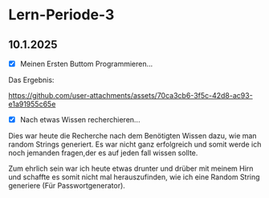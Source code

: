 # Lern-Periode-3

## 10.1.2025
- [x] Meinen Ersten Buttom Programmieren...

Das Ergebnis:

https://github.com/user-attachments/assets/70ca3cb6-3f5c-42d8-ac93-e1a91955c65e

- [x] Nach etwas Wissen recherchieren...

Dies war heute die Recherche nach dem Benötigten Wissen dazu, wie man random Strings generiert. Es war nicht ganz erfolgreich und somit werde ich noch jemanden fragen,der es auf jeden fall wissen sollte.

Zum ehrlich sein war ich heute etwas drunter und drüber mit meinem Hirn und schaffte es somit nicht mal herauszufinden, wie ich eine Random String generiere (Für Passwortgenerator).










